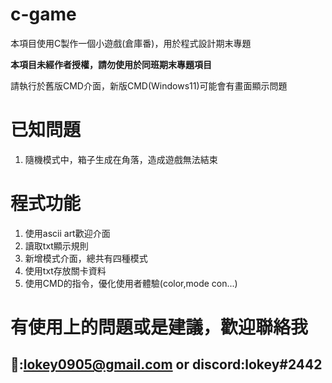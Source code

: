 # c-game
本項目使用C製作一個小遊戲(倉庫番)，用於程式設計期末專題

**本項目未經作者授權，請勿使用於同班期末專題項目**

請執行於舊版CMD介面，新版CMD(Windows11)可能會有畫面顯示問題

# 已知問題
1. 隨機模式中，箱子生成在角落，造成遊戲無法結束

# 程式功能
1. 使用ascii art歡迎介面
2. 讀取txt顯示規則
3. 新增模式介面，總共有四種模式
4. 使用txt存放關卡資料
5. 使用CMD的指令，優化使用者體驗(color,mode con...)

# 有使用上的問題或是建議，歡迎聯絡我
## 📧:lokey0905@gmail.com or discord:lokey#2442
